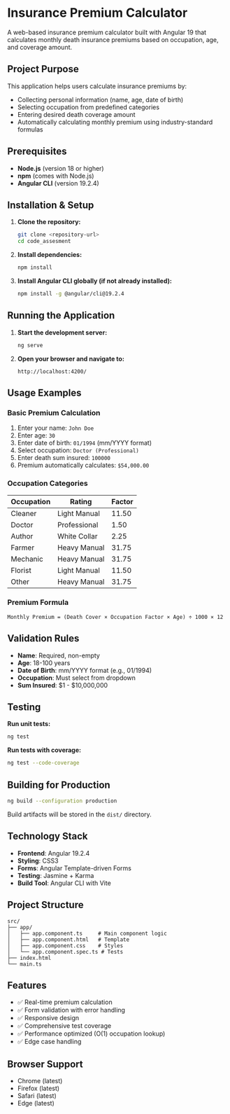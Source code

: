 # Insurance Premium Calculator

A web-based insurance premium calculator built with Angular 19 that calculates monthly death insurance premiums based on occupation, age, and coverage amount.

## Project Purpose

This application helps users calculate insurance premiums by:
- Collecting personal information (name, age, date of birth)
- Selecting occupation from predefined categories
- Entering desired death coverage amount
- Automatically calculating monthly premium using industry-standard formulas

## Prerequisites

- **Node.js** (version 18 or higher)
- **npm** (comes with Node.js)
- **Angular CLI** (version 19.2.4)

## Installation & Setup

1. **Clone the repository:**
   ```bash
   git clone <repository-url>
   cd code_assesment
   ```

2. **Install dependencies:**
   ```bash
   npm install
   ```

3. **Install Angular CLI globally (if not already installed):**
   ```bash
   npm install -g @angular/cli@19.2.4
   ```

## Running the Application

1. **Start the development server:**
   ```bash
   ng serve
   ```

2. **Open your browser and navigate to:**
   ```
   http://localhost:4200/
   ```

## Usage Examples

### Basic Premium Calculation
1. Enter your name: `John Doe`
2. Enter age: `30`
3. Enter date of birth: `01/1994` (mm/YYYY format)
4. Select occupation: `Doctor (Professional)`
5. Enter death sum insured: `100000`
6. Premium automatically calculates: `$54,000.00`

### Occupation Categories
| Occupation | Rating | Factor |
|------------|--------|--------|
| Cleaner | Light Manual | 11.50 |
| Doctor | Professional | 1.50 |
| Author | White Collar | 2.25 |
| Farmer | Heavy Manual | 31.75 |
| Mechanic | Heavy Manual | 31.75 |
| Florist | Light Manual | 11.50 |
| Other | Heavy Manual | 31.75 |

### Premium Formula
```
Monthly Premium = (Death Cover × Occupation Factor × Age) ÷ 1000 × 12
```

## Validation Rules

- **Name**: Required, non-empty
- **Age**: 18-100 years
- **Date of Birth**: mm/YYYY format (e.g., 01/1994)
- **Occupation**: Must select from dropdown
- **Sum Insured**: $1 - $10,000,000

## Testing

**Run unit tests:**
```bash
ng test
```

**Run tests with coverage:**
```bash
ng test --code-coverage
```

## Building for Production

```bash
ng build --configuration production
```

Build artifacts will be stored in the `dist/` directory.

## Technology Stack

- **Frontend**: Angular 19.2.4
- **Styling**: CSS3
- **Forms**: Angular Template-driven Forms
- **Testing**: Jasmine + Karma
- **Build Tool**: Angular CLI with Vite

## Project Structure

```
src/
├── app/
│   ├── app.component.ts     # Main component logic
│   ├── app.component.html   # Template
│   ├── app.component.css    # Styles
│   └── app.component.spec.ts # Tests
├── index.html
└── main.ts
```

## Features

- ✅ Real-time premium calculation
- ✅ Form validation with error handling
- ✅ Responsive design
- ✅ Comprehensive test coverage
- ✅ Performance optimized (O(1) occupation lookup)
- ✅ Edge case handling

## Browser Support

- Chrome (latest)
- Firefox (latest)
- Safari (latest)
- Edge (latest)
